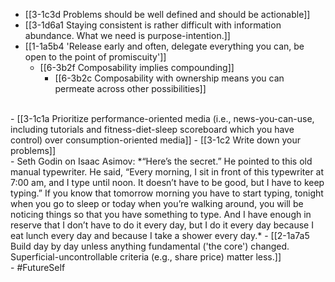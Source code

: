 - [[3-1c3d Problems should be well defined and should be actionable]]
- [[3-1d6a1 Staying consistent is rather difficult with information abundance. What we need is purpose-intention.]]
- [[1-1a5b4 'Release early and often, delegate everything you can, be open to the point of promiscuity']]
  - [[6-3b2f Composability implies compounding]]
    - [[6-3b2c Composability with ownership means you can permeate across other possibilities]]
<br>
- [[3-1c1a Prioritize performance-oriented media (i.e., news-you-can-use, including tutorials and fitness-diet-sleep scoreboard which you have control) over consumption-oriented media]]
- [[3-1c2 Write down your problems]]
<br>
- Seth Godin on Isaac Asimov: *“Here’s the secret.” He pointed to this old manual typewriter. He said, “Every morning, I sit in front of this typewriter at 7:00 am, and I type until noon. It doesn’t have to be good, but I have to keep typing.” If you know that tomorrow morning you have to start typing, tonight when you go to sleep or today when you’re walking around, you will be noticing things so that you have something to type. And I have enough in reserve that I don’t have to do it every day, but I do it every day because I eat lunch every day and because I take a shower every day.*
  - [[2-1a7a5 Build day by day unless anything fundamental ('the core') changed. Superficial-uncontrollable criteria (e.g., share price) matter less.]]
<br>
- #FutureSelf
